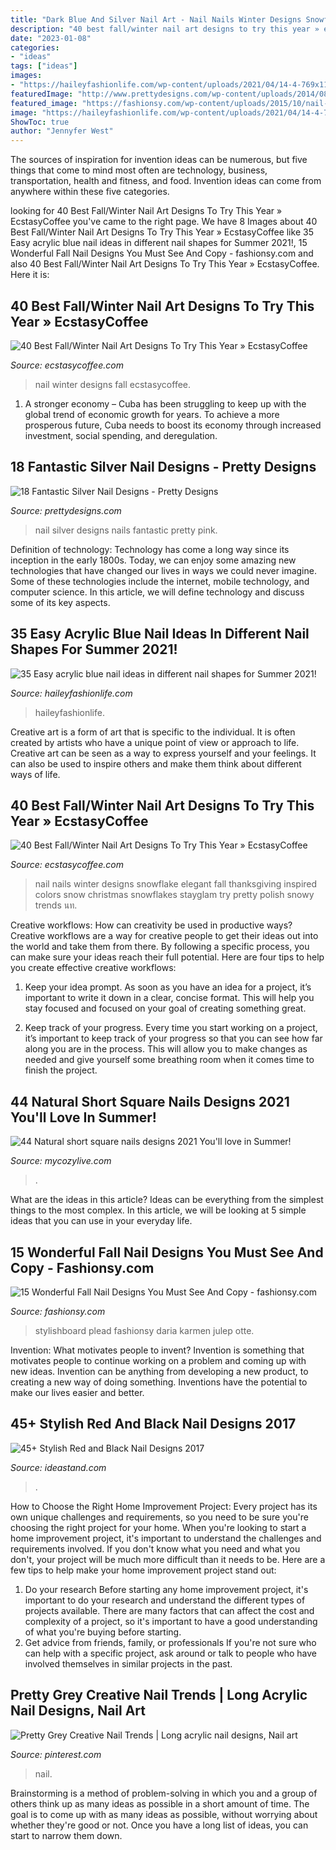 ```yaml
---
title: "Dark Blue And Silver Nail Art - Nail Nails Winter Designs Snowflake Elegant Fall Thanksgiving Inspired Colors Snow Christmas Snowflakes Stayglam Try Pretty Polish Snowy Trends นท"
description: "40 best fall/winter nail art designs to try this year » ecstasycoffee"
date: "2023-01-08"
categories:
- "ideas"
tags: ["ideas"]
images:
- "https://haileyfashionlife.com/wp-content/uploads/2021/04/14-4-769x1154.jpg"
featuredImage: "http://www.prettydesigns.com/wp-content/uploads/2014/08/Black-and-Silver-Nail-Design.jpg"
featured_image: "https://fashionsy.com/wp-content/uploads/2015/10/nail-323.0-630x840.jpg"
image: "https://haileyfashionlife.com/wp-content/uploads/2021/04/14-4-769x1154.jpg"
ShowToc: true
author: "Jennyfer West"
---
```



The sources of inspiration for invention ideas can be numerous, but five things that come to mind most often are technology, business, transportation, health and fitness, and food. Invention ideas can come from anywhere within these five categories.

	

		
looking for 40 Best Fall/Winter Nail Art Designs To Try This Year » EcstasyCoffee you've came to the right page. We have 8 Images about 40 Best Fall/Winter Nail Art Designs To Try This Year » EcstasyCoffee like 35 Easy acrylic blue nail ideas in different nail shapes for Summer 2021!, 15 Wonderful Fall Nail Designs You Must See And Copy - fashionsy.com and also 40 Best Fall/Winter Nail Art Designs To Try This Year » EcstasyCoffee. Here it is:
		
    
## 40 Best Fall/Winter Nail Art Designs To Try This Year » EcstasyCoffee

<img loading=lazy src="https://i2.wp.com/www.ecstasycoffee.com/wp-content/uploads/2016/10/Winter-Nail-Art.jpg" onerror="this.onerror=null;this.src='https://tse3.mm.bing.net/th?id=OIP.-Blq0VvvEZrgjIAOTGqbqwHaLH&amp;pid=15.1';" alt="40 Best Fall/Winter Nail Art Designs To Try This Year » EcstasyCoffee">

_Source: ecstasycoffee.com_

>nail winter designs fall ecstasycoffee. 

	

1. A stronger economy – Cuba has been struggling to keep up with the global trend of economic growth for years. To achieve a more prosperous future, Cuba needs to boost its economy through increased investment, social spending, and deregulation.

    
## 18 Fantastic Silver Nail Designs - Pretty Designs

<img loading=lazy src="http://www.prettydesigns.com/wp-content/uploads/2014/08/Black-and-Silver-Nail-Design.jpg" onerror="this.onerror=null;this.src='https://tse3.mm.bing.net/th?id=OIP.kR6pR5MJa1Mlb4ril-BoGwHaG6&amp;pid=15.1';" alt="18 Fantastic Silver Nail Designs - Pretty Designs">

_Source: prettydesigns.com_

>nail silver designs nails fantastic pretty pink. 

	

Definition of technology:
Technology has come a long way since its inception in the early 1800s. Today, we can enjoy some amazing new technologies that have changed our lives in ways we could never imagine. Some of these technologies include the internet, mobile technology, and computer science. In this article, we will define technology and discuss some of its key aspects.

    
## 35 Easy Acrylic Blue Nail Ideas In Different Nail Shapes For Summer 2021!

<img loading=lazy src="https://haileyfashionlife.com/wp-content/uploads/2021/04/14-4-769x1154.jpg" onerror="this.onerror=null;this.src='https://tse3.mm.bing.net/th?id=OIP._39BG0dWvMU0MIX-OaBjXgHaLH&amp;pid=15.1';" alt="35 Easy acrylic blue nail ideas in different nail shapes for Summer 2021!">

_Source: haileyfashionlife.com_

>haileyfashionlife. 

	

Creative art is a form of art that is specific to the individual. It is often created by artists who have a unique point of view or approach to life. Creative art can be seen as a way to express yourself and your feelings. It can also be used to inspire others and make them think about different ways of life.

    
## 40 Best Fall/Winter Nail Art Designs To Try This Year » EcstasyCoffee

<img loading=lazy src="https://i2.wp.com/www.ecstasycoffee.com/wp-content/uploads/2016/10/ELEGANT-SNOWFLAKE-NAILS.jpg" onerror="this.onerror=null;this.src='https://tse1.mm.bing.net/th?id=OIP.LNmO2dLOg78i2Vdh56dZgwHaHa&amp;pid=15.1';" alt="40 Best Fall/Winter Nail Art Designs To Try This Year » EcstasyCoffee">

_Source: ecstasycoffee.com_

>nail nails winter designs snowflake elegant fall thanksgiving inspired colors snow christmas snowflakes stayglam try pretty polish snowy trends นท. 

	

Creative workflows: How can creativity be used in productive ways?
Creative workflows are a way for creative people to get their ideas out into the world and take them from there. By following a specific process, you can make sure your ideas reach their full potential. Here are four tips to help you create effective creative workflows:
1. Keep your idea prompt. As soon as you have an idea for a project, it’s important to write it down in a clear, concise format. This will help you stay focused and focused on your goal of creating something great.

2. Keep track of your progress. Every time you start working on a project, it’s important to keep track of your progress so that you can see how far along you are in the process. This will allow you to make changes as needed and give yourself some breathing room when it comes time to finish the project.


    
## 44 Natural Short Square Nails Designs 2021 You&#039;ll Love In Summer!

<img loading=lazy src="https://mycozylive.com/wp-content/uploads/2021/04/14-14-768x1152.jpg" onerror="this.onerror=null;this.src='https://tse4.mm.bing.net/th?id=OIP.iDkQdcY0km0TVNIkwjYSRQHaLH&amp;pid=15.1';" alt="44 Natural short square nails designs 2021 You&#039;ll love in Summer!">

_Source: mycozylive.com_

>. 

	

What are the ideas in this article?
Ideas can be everything from the simplest things to the most complex. In this article, we will be looking at 5 simple ideas that you can use in your everyday life.

    
## 15 Wonderful Fall Nail Designs You Must See And Copy - Fashionsy.com

<img loading=lazy src="https://fashionsy.com/wp-content/uploads/2015/10/nail-323.0-630x840.jpg" onerror="this.onerror=null;this.src='https://tse2.mm.bing.net/th?id=OIP.hR-bstSEYY5o--UmfOs68AHaJ4&amp;pid=15.1';" alt="15 Wonderful Fall Nail Designs You Must See And Copy - fashionsy.com">

_Source: fashionsy.com_

>stylishboard plead fashionsy daria karmen julep otte. 

	

Invention: What motivates people to invent?
Invention is something that motivates people to continue working on a problem and coming up with new ideas. Invention can be anything from developing a new product, to creating a new way of doing something. Inventions have the potential to make our lives easier and better.

    
## 45+ Stylish Red And Black Nail Designs 2017

<img loading=lazy src="https://ideastand.com/wp-content/uploads/2016/01/1-red-black-nail-designs.jpg" onerror="this.onerror=null;this.src='https://tse3.mm.bing.net/th?id=OIP.uS62w6WUeEDQhB9GgV1lsAHaHa&amp;pid=15.1';" alt="45+ Stylish Red and Black Nail Designs 2017">

_Source: ideastand.com_

>. 

	

How to Choose the Right Home Improvement Project: Every project has its own unique challenges and requirements, so you need to be sure you're choosing the right project for your home.
When you're looking to start a home improvement project, it's important to understand the challenges and requirements involved. If you don't know what you need and what you don't, your project will be much more difficult than it needs to be. Here are a few tips to help make your home improvement project stand out:
1. Do your research
Before starting any home improvement project, it's important to do your research and understand the different types of projects available. There are many factors that can affect the cost and complexity of a project, so it's important to have a good understanding of what you're buying before starting.
2. Get advice from friends, family, or professionals
If you're not sure who can help with a specific project, ask around or talk to people who have involved themselves in similar projects in the past.

    
## Pretty Grey Creative Nail Trends | Long Acrylic Nail Designs, Nail Art

<img loading=lazy src="https://i.pinimg.com/736x/2b/3d/75/2b3d755cc6e9d0f58b12bd17b0e69e3a.jpg" onerror="this.onerror=null;this.src='https://tse4.mm.bing.net/th?id=OIP.S4_TY6an1IEfzqypN3Hj0gHaLH&amp;pid=15.1';" alt="Pretty Grey Creative Nail Trends | Long acrylic nail designs, Nail art">

_Source: pinterest.com_

>nail. 

	

Brainstorming is a method of problem-solving in which you and a group of others think up as many ideas as possible in a short amount of time. The goal is to come up with as many ideas as possible, without worrying about whether they're good or not. Once you have a long list of ideas, you can start to narrow them down.

